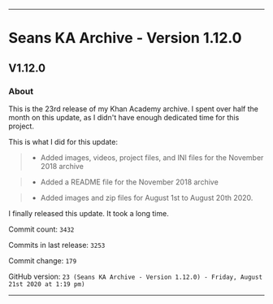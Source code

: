 
***

# Seans KA Archive - Version 1.12.0

## V1.12.0

### About

This is the 23rd release of my Khan Academy archive. I spent over half the month on this update, as I didn't have enough dedicated time for this project.

This is what I did for this update:

> * Added images, videos, project files, and INI files for the November 2018 archive

> * Added a README file for the November 2018 archive

> * Added images and zip files for August 1st to August 20th 2020.

I finally released this update. It took a long time.

Commit count: `3432`

Commits in last release: `3253`

Commit change: `179`

GitHub version: `23 (Seans KA Archive - Version 1.12.0) - Friday, August 21st 2020 at 1:19 pm)`

***
